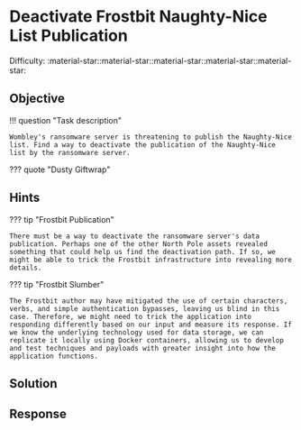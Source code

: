 # Deactivate Frostbit Naughty-Nice List Publication

Difficulty: :material-star::material-star::material-star::material-star::material-star:

## Objective

!!! question "Task description"

    Wombley's ransomware server is threatening to publish the Naughty-Nice list. Find a way to deactivate the publication of the Naughty-Nice list by the ransomware server.

??? quote "Dusty Giftwrap"


## Hints

??? tip "Frostbit Publication"

    There must be a way to deactivate the ransomware server's data publication. Perhaps one of the other North Pole assets revealed something that could help us find the deactivation path. If so, we might be able to trick the Frostbit infrastructure into revealing more details.

??? tip "Frostbit Slumber"

    The Frostbit author may have mitigated the use of certain characters, verbs, and simple authentication bypasses, leaving us blind in this case. Therefore, we might need to trick the application into responding differently based on our input and measure its response. If we know the underlying technology used for data storage, we can replicate it locally using Docker containers, allowing us to develop and test techniques and payloads with greater insight into how the application functions.




## Solution

## Response
